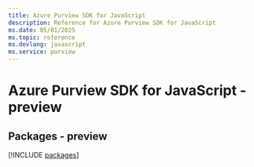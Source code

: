 ```yaml
---
title: Azure Purview SDK for JavaScript
description: Reference for Azure Purview SDK for JavaScript
ms.date: 05/01/2025
ms.topic: reference
ms.devlang: javascript
ms.service: purview
---
```

# Azure Purview SDK for JavaScript - preview
## Packages - preview
[!INCLUDE [packages](purview-index.md)]